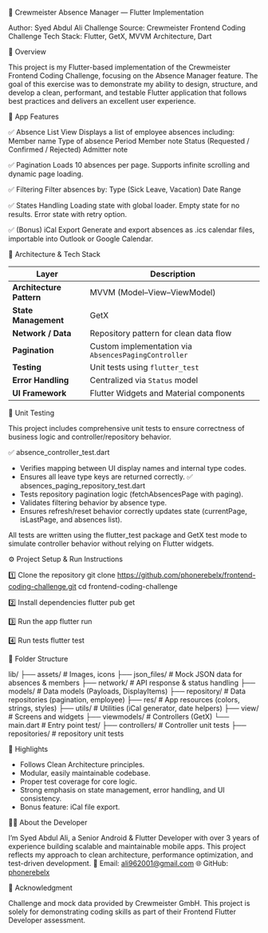 🚀 Crewmeister Absence Manager — Flutter Implementation

Author: Syed Abdul Ali
Challenge Source: Crewmeister Frontend Coding Challenge
Tech Stack: Flutter, GetX, MVVM Architecture, Dart

🧩 Overview

This project is my Flutter-based implementation of the Crewmeister Frontend Coding Challenge, focusing on the Absence Manager feature.
The goal of this exercise was to demonstrate my ability to design, structure, and develop a clean, performant, and testable Flutter application that follows best practices and delivers an excellent user experience.

📱 App Features

✅ Absence List View
Displays a list of employee absences including:
Member name
Type of absence
Period
Member note
Status (Requested / Confirmed / Rejected)
Admitter note

✅ Pagination
Loads 10 absences per page.
Supports infinite scrolling and dynamic page loading.

✅ Filtering
Filter absences by:
Type (Sick Leave, Vacation)
Date Range

✅ States Handling
Loading state with global loader.
Empty state for no results.
Error state with retry option.

✅ (Bonus) iCal Export
Generate and export absences as .ics calendar files, importable into Outlook or Google Calendar.

🧠 Architecture & Tech Stack

| Layer                    | Description                                          |
| ------------------------ | ---------------------------------------------------- |
| **Architecture Pattern** | MVVM (Model–View–ViewModel)                          |
| **State Management**     | GetX                                                 |
| **Network / Data**       | Repository pattern for clean data flow               |
| **Pagination**           | Custom implementation via `AbsencesPagingController` |
| **Testing**              | Unit tests using `flutter_test`                      |
| **Error Handling**       | Centralized via `Status` model                       |
| **UI Framework**         | Flutter Widgets and Material components              |

🧪 Unit Testing

This project includes comprehensive unit tests to ensure correctness of business logic and controller/repository behavior.

✅ absence_controller_test.dart
* Verifies mapping between UI display names and internal type codes.
* Ensures all leave type keys are returned correctly.
✅ absences_paging_repository_test.dart
* Tests repository pagination logic (fetchAbsencesPage with paging).
* Validates filtering behavior by absence type.
* Ensures refresh/reset behavior correctly updates state (currentPage, isLastPage, and absences list).

All tests are written using the flutter_test package and GetX test mode to simulate controller behavior without relying on Flutter widgets.


⚙️ Project Setup & Run Instructions

1️⃣ Clone the repository
git clone https://github.com/phonerebelx/frontend-coding-challenge.git
cd frontend-coding-challenge

2️⃣ Install dependencies
flutter pub get

3️⃣ Run the app
flutter run

4️⃣ Run tests
flutter test

🧰 Folder Structure

lib/
 ├── assets/               # Images, icons
 ├── json_files/           # Mock JSON data for absences & members
 ├── network/              # API response & status handling
 ├── models/               # Data models (Payloads, DisplayItems)
 ├── repository/           # Data repositories (pagination, employee)
 ├── res/                  # App resources (colors, strings, styles)
 ├── utils/                # Utilities (iCal generator, date helpers)
 ├── view/                 # Screens and widgets
 ├── viewmodels/           # Controllers (GetX)
 └── main.dart             # Entry point
test/
 ├── controllers/               # Controller unit tests
 ├── repositories/              # repository unit tests

🧩 Highlights

* Follows Clean Architecture principles.
* Modular, easily maintainable codebase.
* Proper test coverage for core logic.
* Strong emphasis on state management, error handling, and UI consistency.
* Bonus feature: iCal file export.

🧑‍💻 About the Developer

I’m Syed Abdul Ali, a Senior Android & Flutter Developer with over 3 years of experience building scalable and maintainable mobile apps.
This project reflects my approach to clean architecture, performance optimization, and test-driven development.
📧 Email: ali962001@gmail.com
🌐 GitHub: [phonerebelx](https://github.com/phonerebelx)

💬 Acknowledgment

Challenge and mock data provided by Crewmeister GmbH.
This project is solely for demonstrating coding skills as part of their Frontend Flutter Developer assessment.
